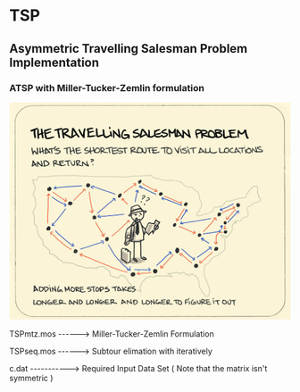 # TSP
## Asymmetric Travelling Salesman Problem Implementation

### ATSP with Miller-Tucker-Zemlin formulation 

<p align="center">
  <img src='/TSP.png'/>
</p>

TSPmtz.mos ------> Miller-Tucker-Zemlin Formulation

TSPseq.mos ------> Subtour elimation with iteratively

c.dat -----------> Required Input Data Set ( Note that the matrix isn't symmetric )
